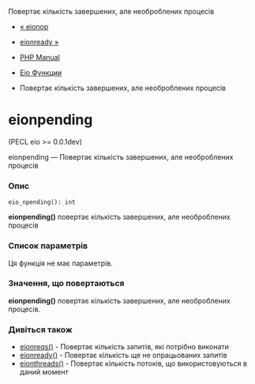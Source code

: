 Повертає кількість завершених, але необроблених процесів

-   [« eionop](function.eio-nop.html)
    
-   [eionready »](function.eio-nready.html)
    
-   [PHP Manual](index.md)
    
-   [Eio Функции](ref.eio.md)
    
-   Повертає кількість завершених, але необроблених процесів
    

# eionpending

(PECL eio >= 0.0.1dev)

eionpending — Повертає кількість завершених, але необроблених процесів

### Опис

```methodsynopsis
eio_npending(): int
```

**eionpending()** повертає кількість завершених, але необроблених процесів

### Список параметрів

Ця функція не має параметрів.

### Значення, що повертаються

**eionpending()** повертає кількість завершених, але необроблених процесів.

### Дивіться також

-   [eionreqs()](function.eio-nreqs.html) - Повертає кількість запитів, які потрібно виконати
-   [eionready()](function.eio-nready.html) - Повертає кількість ще не опрацьованих запитів
-   [eionthreads()](function.eio-nthreads.html) - Повертає кількість потоків, що використовуються в даний момент